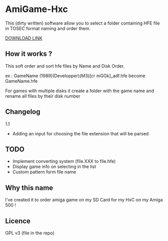# AmiGame-Hxc
This (dirty written) software allow you to select a folder containing HFE file in TOSEC format naming and order them.

[DOWNLOAD LINK](https://dl.dropboxusercontent.com/u/103640481/AmiGameHxc-1.1.7z)

## How it works ?
This soft order and sort hfe files by Name and Disk Order.

ex : GameName (1989)(Developper)(M3)[cr mGGk]_adf.hfe become GameName.hfe

For games with multiple disks it create a folder with the game name and rename all files by their disk number

## Changelog

1.1
* Adding an input for choosing the file extension that will be parsed

## TODO
* Implement converting system (file.XXX to file.hfe)
* Display game info on selecting in the list
* Custom pattern form file name

## Why this name
I've created it to order amiga game on my SD Card for my HxC on my Amiga 500 !

## Licence
GPL v3 (file in the repo)
